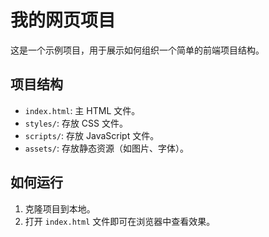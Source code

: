 # 我的网页项目

这是一个示例项目，用于展示如何组织一个简单的前端项目结构。

## 项目结构

- `index.html`: 主 HTML 文件。
- `styles/`: 存放 CSS 文件。
- `scripts/`: 存放 JavaScript 文件。
- `assets/`: 存放静态资源（如图片、字体）。

## 如何运行

1. 克隆项目到本地。
2. 打开 `index.html` 文件即可在浏览器中查看效果。